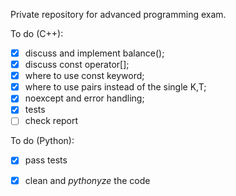 Private repository for advanced programming exam.

To do (C++):
 - [x] discuss and implement balance();
 - [x] discuss const operator[];
 - [x] where to use const keyword;
 - [x] where to use pairs instead of the single K,T;
 - [x] noexcept and error handling;
 - [x] tests
 - [ ] check report

To do (Python):
 - [x] pass tests
 - [x] clean and *pythonyze* the code

